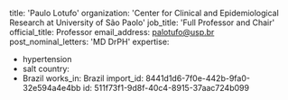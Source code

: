 title: 'Paulo Lotufo'
organization: 'Center for Clinical and Epidemiological Research at University of São Paolo'
job_title: 'Full Professor and Chair'
official_title: Professor
email_address: palotufo@usp.br
post_nominal_letters: 'MD DrPH'
expertise:
  - hypertension
  - salt
country:
  - Brazil
works_in: Brazil
import_id: 8441d1d6-7f0e-442b-9fa0-32e594a4e4bb
id: 511f73f1-9d8f-40c4-8915-37aac724b099
